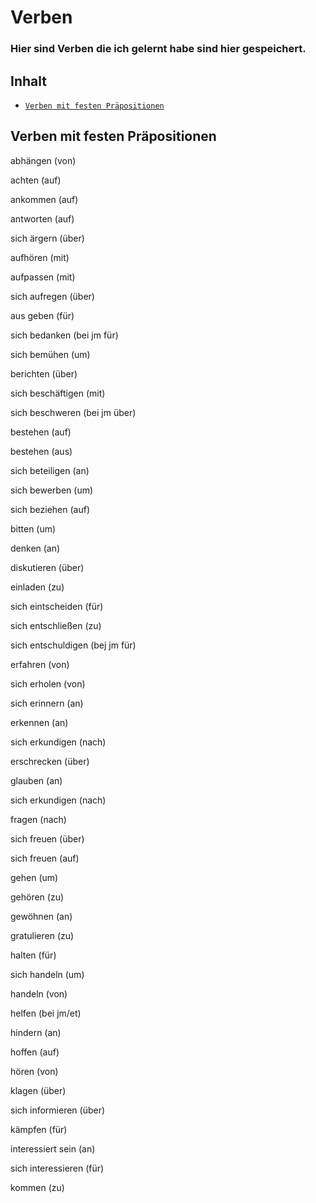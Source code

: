 # **Verben**

### Hier sind Verben die ich gelernt habe sind hier gespeichert.

## Inhalt

- [`Verben mit festen Präpositionen`](#verben-mit-festen-präpositionen)


## Verben mit festen Präpositionen 

abhängen (von)

achten (auf)

ankommen (auf)

antworten (auf) 

sich ärgern (über) 

aufhören (mit)

aufpassen (mit) 

sich aufregen (über)

aus geben (für)

sich bedanken (bei jm für)

sich bemühen (um)

berichten (über)

sich beschäftigen (mit)

sich beschweren (bei jm über) 

bestehen (auf) 

bestehen (aus)

sich beteiligen (an)

sich bewerben (um)

sich beziehen (auf)

bitten (um)

denken (an)

diskutieren (über)

einladen (zu)

sich eintscheiden (für)

sich entschließen (zu)

sich  entschuldigen (bej jm für)

erfahren (von)

sich erholen (von)

sich erinnern (an)

erkennen (an)

sich erkundigen (nach)

erschrecken (über)

glauben (an)

sich erkundigen (nach)

fragen (nach)

sich freuen (über)

sich freuen (auf)

gehen (um)

gehören (zu)

gewöhnen (an)

gratulieren (zu)

halten (für)

sich handeln (um)

handeln (von)

helfen (bei jm/et)

hindern (an)

hoffen (auf)

hören (von)

klagen (über)

sich informieren (über)

kämpfen (für)

interessiert sein (an)

sich interessieren (für)

kommen (zu)



